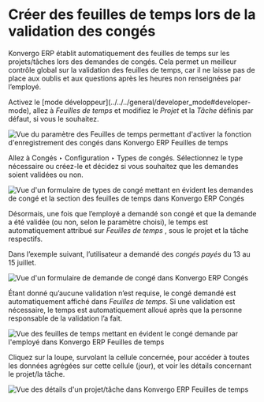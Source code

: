 # Créer des feuilles de temps lors de la validation des congés

Konvergo ERP établit automatiquement des feuilles de temps sur les projets/tâches lors
des demandes de congés. Cela permet un meilleur contrôle global sur la
validation des feuilles de temps, car il ne laisse pas de place aux oublis et
aux questions après les heures non renseignées par l’employé.

Activez le [mode développeur](../../../general/developer_mode#developer-
mode), allez à _Feuilles de temps_ et modifiez le _Projet_ et la _Tâche_
définis par défaut, si vous le souhaitez.

![Vue du paramètre des Feuilles de temps permettant d'activer la fonction
d'enregistrement des congés dans Konvergo ERP Feuilles de
temps](../../../../_images/record_time_off.png)

Allez à Congés ‣ Configuration ‣ Types de congés. Sélectionnez le type
nécessaire ou créez-le et décidez si vous souhaitez que les demandes soient
validées ou non.

![Vue d'un formulaire de types de congé mettant en évident les demandes de
congé et la section des feuilles de temps dans Konvergo ERP
Congés](../../../../_images/time_off_types.png)

Désormais, une fois que l’employé a demandé son congé et que la demande a été
validée (ou non, selon le paramètre choisi), le temps est automatiquement
attribué sur _Feuilles de temps_ , sous le projet et la tâche respectifs.

Dans l’exemple suivant, l’utilisateur a demandé des _congés payés_ du 13 au 15
juillet.

![Vue d'un formulaire de demande de congé dans Konvergo ERP
Congés](../../../../_images/time_off_request.png)

Étant donné qu’aucune validation n’est requise, le congé demandé est
automatiquement affiché dans _Feuilles de temps_. Si une validation est
nécessaire, le temps est automatiquement alloué après que la personne
responsable de la validation l’a fait.

![Vue des feuilles de temps mettant en évident le congé demande par l'employé
dans Konvergo ERP Feuilles de temps](../../../../_images/timesheets.png)

Cliquez sur la loupe, survolant la cellule concernée, pour accéder à toutes
les données agrégées sur cette cellule (jour), et voir les détails concernant
le projet/la tâche.

![Vue des détails d'un projet/tâche dans Konvergo ERP Feuilles de
temps](../../../../_images/timesheet_description.png)

